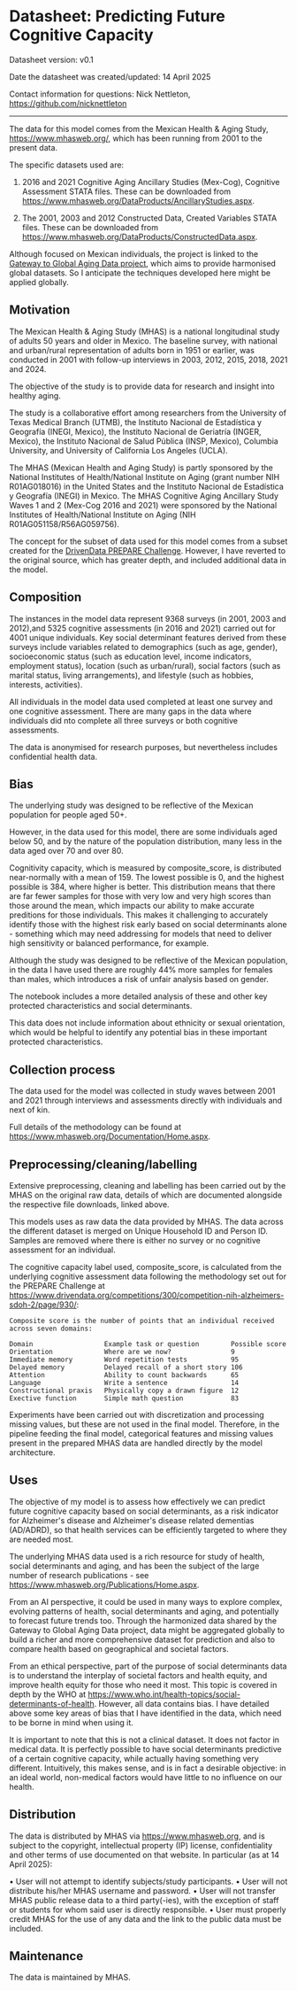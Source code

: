 # Datasheet: Predicting Future Cognitive Capacity

Datasheet version: v0.1

Date the datasheet was created/updated: 14 April 2025

Contact information for questions: Nick Nettleton, https://github.com/nicknettleton

---

The data for this model comes from the Mexican Health & Aging Study, https://www.mhasweb.org/, which has been running from 2001 to the present data.

The specific datasets used are:

1. 2016 and 2021 Cognitive Aging Ancillary Studies (Mex-Cog), Cognitive Assessment STATA files. These can be downloaded from https://www.mhasweb.org/DataProducts/AncillaryStudies.aspx.

2. The 2001, 2003 and 2012 Constructed Data, Created Variables STATA files. These can be downloaded from https://www.mhasweb.org/DataProducts/ConstructedData.aspx.

Although focused on Mexican individuals, the project is linked to the [Gateway to Global Aging Data project](https://g2aging.org/), which aims to provide harmonised global datasets. So I anticipate the techniques developed here might be applied globally.

## Motivation

The Mexican Health & Aging Study (MHAS) is a national longitudinal study of adults 50 years and older in Mexico. The baseline survey, with national and urban/rural representation of adults born in 1951 or earlier, was conducted in 2001 with follow-up interviews in 2003, 2012, 2015, 2018, 2021 and 2024.

The objective of the study is to provide data for research and insight into healthy aging.

The study is a collaborative effort among researchers from the University of Texas Medical Branch (UTMB), the Instituto Nacional de Estadística y Geografía (INEGI, Mexico), the Instituto Nacional de Geriatría (INGER, Mexico), the Instituto Nacional de Salud Pública (INSP, Mexico), Columbia University, and University of California Los Angeles (UCLA).

The MHAS (Mexican Health and Aging Study) is partly sponsored by the National Institutes of Health/National Institute on Aging (grant number NIH R01AG018016) in the United States and the Instituto Nacional de Estadística y Geografía (INEGI) in Mexico. The MHAS Cognitive Aging Ancillary Study Waves 1 and 2 (Mex-Cog 2016 and 2021) were sponsored by the National Institutes of Health/National Institute on Aging (NIH R01AG051158/R56AG059756).

The concept for the subset of data used for this model comes from a subset created for the [DrivenData PREPARE Challenge](https://www.drivendata.org/competitions/group/nih-nia-alzheimers-adrd-competition/). However, I have reverted to the original source, which has greater depth, and included additional data in the model.

## Composition

The instances in the model data represent 9368 surveys (in 2001, 2003 and 2012),and 5325 cognitive assessments (in 2016 and 2021) carried out for 4001 unique individuals. Key social determinant features derived from these surveys include variables related to demographics (such as age, gender), socioeconomic status (such as education level, income indicators, employment status), location (such as urban/rural), social factors (such as marital status, living arrangements), and lifestyle (such as hobbies, interests, activities).

All individuals in the model data used completed at least one survey and one cognitive assessment. There are many gaps in the data where individuals did nto complete all three surveys or both cognitive assessments.

The data is anonymised for research purposes, but nevertheless includes confidential health data.

## Bias

The underlying study was designed to be reflective of the Mexican population for people aged 50+.

However, in the data used for this model, there are some individuals aged below 50, and by the nature of the population distribution, many less in the data aged over 70 and over 80.

Cognitivity capacity, which is measured by composite_score, is distributed near-normally with a mean of 159. The lowest possible is 0, and the highest possible is 384, where higher is better. This distribution means that there are far fewer samples for those with very low and very high scores than those around the mean, which impacts our ability to make accurate preditions for those individuals. This makes it challenging to accurately identify those with the highest risk early based on social determinants alone - something which may need addressing for models that need to deliver high sensitivity or balanced performance, for example.

Although the study was designed to be reflective of the Mexican population, in the data I have used there are roughly 44% more samples for females than males, which introduces a risk of unfair analysis based on gender. 

The notebook includes a more detailed analysis of these and other key protected characteristics and social determinants.

This data does not include information about ethnicity or sexual orientation, which would be helpful to identify any potential bias in these important protected characteristics.

## Collection process

The data used for the model was collected in study waves between 2001 and 2021 through interviews and assessments directly with individuals and next of kin.

Full details of the methodology can be found at https://www.mhasweb.org/Documentation/Home.aspx.

## Preprocessing/cleaning/labelling

Extensive preprocessing, cleaning and labelling has been carried out by the MHAS on the original raw data, details of which are documented alongside the respective file downloads, linked above.

This models uses as raw data the data provided by MHAS. The data across the different dataset is merged on Unique Household ID and Person ID. Samples are removed where there is either no survey or no cognitive assessment for an individual.

The cognitive capacity label used, composite_score, is calculated from the underlying cognitive assessment data following the methodology set out for the PREPARE Challenge at https://www.drivendata.org/competitions/300/competition-nih-alzheimers-sdoh-2/page/930/:

    Composite score is the number of points that an individual received across seven domains:

    Domain	                Example task or question    	Possible score
    Orientation	            Where are we now?	            9
    Immediate memory	    Word repetition tests	        95
    Delayed memory	        Delayed recall of a short story	106
    Attention	            Ability to count backwards	    65
    Language	            Write a sentence	            14
    Constructional praxis	Physically copy a drawn figure	12
    Exective function	    Simple math question	        83

Experiments have been carried out with discretization and processing missing values, but these are not used in the final model. Therefore, in the pipeline feeding the final model, categorical features and missing values present in the prepared MHAS data are handled directly by the model architecture.
 
## Uses

The objective of my model is to assess how effectively we can predict future cognitive capacity based on social determinants, as a risk indicator for Alzheimer's disease and Alzheimer's disease related dementias (AD/ADRD), so that health services can be efficiently targeted to where they are needed most.

The underlying MHAS data used is a rich resource for study of health, social determinants and aging, and has been the subject of the large number of research publications - see https://www.mhasweb.org/Publications/Home.aspx.

From an AI perspective, it could be used in many ways to explore complex, evolving patterns of health, social determinants and aging, and potentially to forecast future trends too. Through the harmonized data shared by the Gateway to Global Aging Data project, data might be aggregated globally to build a richer and more comprehensive dataset for prediction and also to compare health based on geographical and societal factors.

From an ethical perspective, part of the purpose of social determinants data is to understand the interplay of societal factors and health equity, and improve health equity for those who need it most. This topic is covered in depth by the WHO at https://www.who.int/health-topics/social-determinants-of-health. However, all data contains bias. I have detailed above some key areas of bias that I have identified in the data, which need to be borne in mind when using it.

It is important to note that this is not a clinical dataset. It does not factor in medical data. It is perfectly possible to have social determinants predictive of a certain cognitive capacity, while actually having something very different. Intuitively, this makes sense, and is in fact a desirable objective: in an ideal world, non-medical factors would have little to no influence on our health.

## Distribution

The data is distributed by MHAS via https://www.mhasweb.org, and is subject to the copyright, intellectual property (IP) license, confidentiality and other terms of use documented on that website. In particular (as at 14 April 2025):

• User will not attempt to identify subjects/study participants.
• User will not distribute his/her MHAS username and password.
• User will not transfer MHAS public release data to a third party(-ies), with the exception of staff or students for whom said user is directly responsible.
• User must properly credit MHAS for the use of any data and the link to the public data must be included.

## Maintenance

The data is maintained by MHAS.